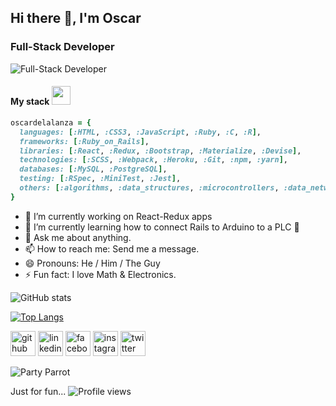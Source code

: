## Hi there 👋, I'm Oscar
### Full-Stack Developer
![Full-Stack Developer](https://pbs.twimg.com/profile_banners/3181264032/1573947043/1500x500)

#### My stack <img height=30 src="https://media1.giphy.com/media/xUA7bdpLxQhsSQdyog/giphy.gif">

```ruby
oscardelalanza = {
  languages: [:HTML, :CSS3, :JavaScript, :Ruby, :C, :R],
  frameworks: [:Ruby_on_Rails],
  libraries: [:React, :Redux, :Bootstrap, :Materialize, :Devise],
  technologies: [:SCSS, :Webpack, :Heroku, :Git, :npm, :yarn],
  databases: [:MySQL, :PostgreSQL],
  testing: [:RSpec, :MiniTest, :Jest],
  others: [:algorithms, :data_structures, :microcontrollers, :data_networks, :electronics, :maths],
}
```

- 🔭 I’m currently working on React-Redux apps 
- 🌱 I’m currently learning how to connect Rails to Arduino to a PLC  🔌 
- 💬 Ask me about anything. 
- 📫 How to reach me: Send me a message. 
- 😄 Pronouns: He / Him / The Guy 
- ⚡ Fun fact: I love Math & Electronics.

<div>
  
![GitHub stats](https://github-readme-stats.vercel.app/api?username=oscardelalanza&show_icons=true&count_private=true&theme=radical)  
  
[![Top Langs](https://github-readme-stats.vercel.app/api/top-langs/?username=oscardelalanza&theme=merko&layout=compact)](https://github.com/anuraghazra/github-readme-stats)

</div>


<div>

[<img src='https://cdn.jsdelivr.net/npm/simple-icons@3.0.1/icons/github.svg' alt='github' height='40'>](https://github.com/oscardelalanza)
[<img src='https://cdn.jsdelivr.net/npm/simple-icons@3.0.1/icons/linkedin.svg' alt='linkedin' height='40'>](https://www.linkedin.com/in/oscardelalanza/)
[<img src='https://cdn.jsdelivr.net/npm/simple-icons@3.0.1/icons/facebook.svg' alt='facebook' height='40'>](https://www.facebook.com/oscar.mendoza.31924)
[<img src='https://cdn.jsdelivr.net/npm/simple-icons@3.0.1/icons/instagram.svg' alt='instagram' height='40'>](https://www.instagram.com/oscardelalanza/)
[<img src='https://cdn.jsdelivr.net/npm/simple-icons@3.0.1/icons/twitter.svg' alt='twitter' height='40'>](https://twitter.com/oscardelalanza) 

</div>

![Party Parrot](https://media.tenor.com/images/c592e4929d53585b1b1a5522a4f8bb99/tenor.gif)

Just for fun... ![Profile views](https://gpvc.arturio.dev/oscardelalanza)

